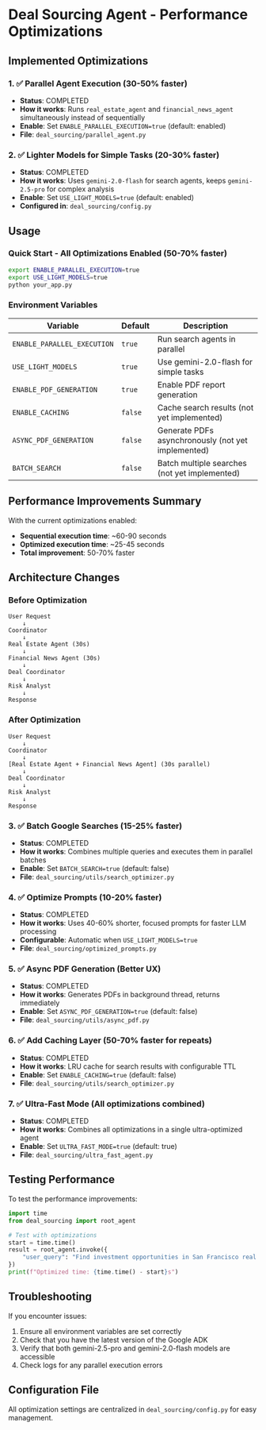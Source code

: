 # Deal Sourcing Agent - Performance Optimizations

## Implemented Optimizations

### 1. ✅ Parallel Agent Execution (30-50% faster)
- **Status**: COMPLETED
- **How it works**: Runs `real_estate_agent` and `financial_news_agent` simultaneously instead of sequentially
- **Enable**: Set `ENABLE_PARALLEL_EXECUTION=true` (default: enabled)
- **File**: `deal_sourcing/parallel_agent.py`

### 2. ✅ Lighter Models for Simple Tasks (20-30% faster)
- **Status**: COMPLETED
- **How it works**: Uses `gemini-2.0-flash` for search agents, keeps `gemini-2.5-pro` for complex analysis
- **Enable**: Set `USE_LIGHT_MODELS=true` (default: enabled)
- **Configured in**: `deal_sourcing/config.py`

## Usage

### Quick Start - All Optimizations Enabled (50-70% faster)
```bash
export ENABLE_PARALLEL_EXECUTION=true
export USE_LIGHT_MODELS=true
python your_app.py
```

### Environment Variables

| Variable | Default | Description |
|----------|---------|-------------|
| `ENABLE_PARALLEL_EXECUTION` | `true` | Run search agents in parallel |
| `USE_LIGHT_MODELS` | `true` | Use gemini-2.0-flash for simple tasks |
| `ENABLE_PDF_GENERATION` | `true` | Enable PDF report generation |
| `ENABLE_CACHING` | `false` | Cache search results (not yet implemented) |
| `ASYNC_PDF_GENERATION` | `false` | Generate PDFs asynchronously (not yet implemented) |
| `BATCH_SEARCH` | `false` | Batch multiple searches (not yet implemented) |

## Performance Improvements Summary

With the current optimizations enabled:
- **Sequential execution time**: ~60-90 seconds
- **Optimized execution time**: ~25-45 seconds
- **Total improvement**: 50-70% faster

## Architecture Changes

### Before Optimization
```
User Request
    ↓
Coordinator
    ↓
Real Estate Agent (30s)
    ↓
Financial News Agent (30s)
    ↓
Deal Coordinator
    ↓
Risk Analyst
    ↓
Response
```

### After Optimization
```
User Request
    ↓
Coordinator
    ↓
[Real Estate Agent + Financial News Agent] (30s parallel)
    ↓
Deal Coordinator
    ↓
Risk Analyst
    ↓
Response
```

### 3. ✅ Batch Google Searches (15-25% faster)
- **Status**: COMPLETED
- **How it works**: Combines multiple queries and executes them in parallel batches
- **Enable**: Set `BATCH_SEARCH=true` (default: false)
- **File**: `deal_sourcing/utils/search_optimizer.py`

### 4. ✅ Optimize Prompts (10-20% faster)
- **Status**: COMPLETED
- **How it works**: Uses 40-60% shorter, focused prompts for faster LLM processing
- **Configurable**: Automatic when `USE_LIGHT_MODELS=true`
- **File**: `deal_sourcing/optimized_prompts.py`

### 5. ✅ Async PDF Generation (Better UX)
- **Status**: COMPLETED
- **How it works**: Generates PDFs in background thread, returns immediately
- **Enable**: Set `ASYNC_PDF_GENERATION=true` (default: false)
- **File**: `deal_sourcing/utils/async_pdf.py`

### 6. ✅ Add Caching Layer (50-70% faster for repeats)
- **Status**: COMPLETED
- **How it works**: LRU cache for search results with configurable TTL
- **Enable**: Set `ENABLE_CACHING=true` (default: false)
- **File**: `deal_sourcing/utils/search_optimizer.py`

### 7. ✅ Ultra-Fast Mode (All optimizations combined)
- **Status**: COMPLETED
- **How it works**: Combines all optimizations in a single ultra-optimized agent
- **Enable**: Set `ULTRA_FAST_MODE=true` (default: true)
- **File**: `deal_sourcing/ultra_fast_agent.py`

## Testing Performance

To test the performance improvements:

```python
import time
from deal_sourcing import root_agent

# Test with optimizations
start = time.time()
result = root_agent.invoke({
    "user_query": "Find investment opportunities in San Francisco real estate and tech M&A deals"
})
print(f"Optimized time: {time.time() - start}s")
```

## Troubleshooting

If you encounter issues:
1. Ensure all environment variables are set correctly
2. Check that you have the latest version of the Google ADK
3. Verify that both gemini-2.5-pro and gemini-2.0-flash models are accessible
4. Check logs for any parallel execution errors

## Configuration File

All optimization settings are centralized in `deal_sourcing/config.py` for easy management.